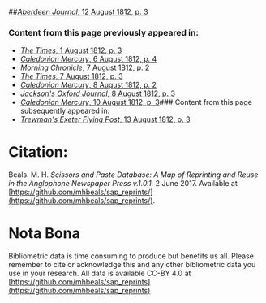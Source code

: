 ##[*Aberdeen Journal*, 12 August 1812, p. 3](https://mhbeals.github.io/sap_html/Aberdeen-Journal/Aberdeen-Journal-12-August-1812-p-3)

### Content from this page previously appeared in:
+ [*The Times*, 1 August 1812, p. 3](https://mhbeals.github.io/sap_html/The-Times/The-Times-1-August-1812-p-3)
+ [*Caledonian Mercury*, 6 August 1812, p. 4](https://mhbeals.github.io/sap_html/Caledonian-Mercury/Caledonian-Mercury-6-August-1812-p-4)
+ [*Morning Chronicle*, 7 August 1812, p. 2](https://mhbeals.github.io/sap_html/Morning-Chronicle/Morning-Chronicle-7-August-1812-p-2)
+ [*The Times*, 7 August 1812, p. 3](https://mhbeals.github.io/sap_html/The-Times/The-Times-7-August-1812-p-3)
+ [*Caledonian Mercury*, 8 August 1812, p. 2](https://mhbeals.github.io/sap_html/Caledonian-Mercury/Caledonian-Mercury-8-August-1812-p-2)
+ [*Jackson's Oxford Journal*, 8 August 1812, p. 3](https://mhbeals.github.io/sap_html/Jackson's-Oxford-Journal/Jackson's-Oxford-Journal-8-August-1812-p-3)
+ [*Caledonian Mercury*, 10 August 1812, p. 3](https://mhbeals.github.io/sap_html/Caledonian-Mercury/Caledonian-Mercury-10-August-1812-p-3)### Content from this page subsequently appeared in:
+ [*Trewman's Exeter Flying Post*, 13 August 1812, p. 3](https://mhbeals.github.io/sap_html/Trewman's-Exeter-Flying-Post/Trewman's-Exeter-Flying-Post-13-August-1812-p-3)
                    
# Citation: 

Beals. M. H. *Scissors and Paste Database: A Map of Reprinting and Reuse in the Anglophone Newspaper Press v.1.0.1.* 2 June 2017. Available at [https://github.com/mhbeals/sap_reprints/](https://github.com/mhbeals/sap_reprints/). 
                    
# Nota Bona

Bibliometric data is time consuming to produce but benefits us all. Please remember to cite or acknowledge this and any other bibliometric data you use in your research. All data is available CC-BY 4.0 at [https://github.com/mhbeals/sap_reprints](https://github.com/mhbeals/sap_reprints)